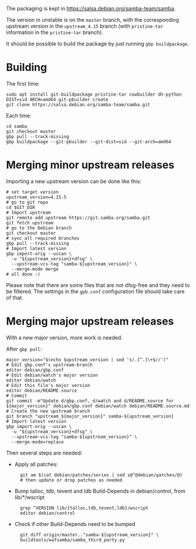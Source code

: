 The packaging is kept in https://salsa.debian.org/samba-team/samba.

The version in unstable is on the `master` branch, with the corresponding
upstream version in the `upstream_4.15` branch (with `pristine-tar` information
in the `pristine-tar` branch).

It should be possible to build the package by just running `gbp buildpackage`.

Building
========

The first time:

    sudo apt install git-buildpackage pristine-tar cowbuilder dh-python
    DIST=sid ARCH=amd64 git-pbuilder create
    git clone https://salsa.debian.org/samba-team/samba.git

Each time:

    cd samba
    git checkout master
    gbp pull --track-missing
    gbp buildpackage --git-pbuilder --git-dist=sid --git-arch=amd64

Merging minor upstream releases
===============================

Importing a new upstream version can be done like this:

    # set target version
    upstream_version=4.15.5
    # go to git repo
    cd $GIT_DIR
    # Import upstream
    git remote add upstream https://git.samba.org/samba.git
    git fetch upstream
    # go to the Debian branch
    git checkout master
    # sync all required branches
    gbp pull --track-missing
    # Import latest version
    gbp import-orig --uscan \
      -u "${upstream_version}+dfsg" \
      --upstream-vcs-tag "samba-${upstream_version}" \
      --merge-mode merge
    # all done :)


Please note that there are some files that are not dfsg-free and they need to
be filtered. The settings in the `gpb.conf` configuration file should take
care of that.

Merging major upstream releases
===============================

With a new major version, more work is needed.

After `gbp pull`:

    major_version="$(echo $upstream_version | sed 's/.[^.]\+$//')"
    # Edit gbp.conf's upstream-branch
    editor debian/gbp.conf
    # Edit debian/watch's major version
    editor debian/watch
    # Edit this file's major version
    editor debian/README.source
    # Commit
    git commit -m"Update d/gbp.conf, d/watch and d/README.source for ${major_version}" debian/gbp.conf debian/watch debian/README.source.md
    # Create the new upstream branch
    git branch "upstream_${major_version}" samba-${upstream_version}
    # Import latest version
    gbp import-orig --uscan \
      -u "${upstream_version}+dfsg" \
      --upstream-vcs-tag "samba-${upstream_version}" \
      --merge-mode=replace

Then several steps are needed:

- Apply all patches:

        git am $(cat debian/patches/series | sed s@^@debian/patches/@)
        # then update or drop patches as needed

- Bump talloc, tdb, tevent and ldb Build-Depends in debian/control, from lib/*/wscript

        grep ^VERSION lib/{talloc,tdb,tevent,ldb}/wscript
        editor debian/control

- Check if other Build-Depends need to be bumped

        git diff origin/master.."samba-${upstream_version}" \
        buildtools/wafsamba/samba_third_party.py
